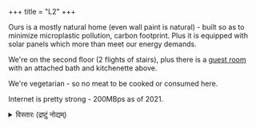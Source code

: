 +++
title = "L2"
+++

Ours is a mostly natural home (even wall paint is natural) - built so as to minimize microplastic pollution, carbon footprint. Plus it is equipped with solar panels which more than meet our energy demands.

We're on the second floor (2 flights of stairs), plus there is a [guest room](../l3/) with an attached bath and kitchenette above.

We're vegetarian - so no meat to be cooked or consumed here.

Internet is pretty strong - 200MBps as of 2021.

<details><summary>विस्तारः (द्रष्टुं नोद्यम्)</summary>

Printer:
```
DeviceURI dnssd://Canon%20MF260._ipp._tcp.local/?uuid=01c80000-fe7f-11de-8a39-74bfc08b5f30
```
</details>

